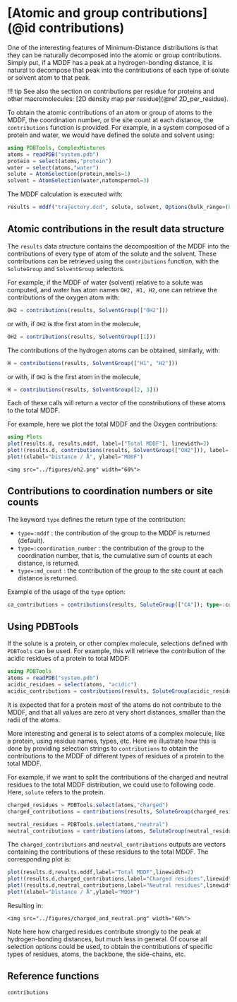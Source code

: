 # [Atomic and group contributions](@id contributions)

One of the interesting features of Minimum-Distance distributions is
that they can be naturally decomposed into the atomic or group
contributions. Simply put, if a MDDF has a peak at a hydrogen-bonding
distance, it is natural to decompose that peak into the contributions of
each type of solute or solvent atom to that peak.     

!!! tip
    See also the section on contributions per residue for proteins and other
    macromolecules: [2D density map per residue](@ref 2D_per_residue).

To obtain the atomic contributions of an atom or group of atoms to the MDDF,
the coordination number, or the site count at each distance, the
`contributions` function is provided. For example, in a system composed
of a protein and water, we would have defined the solute and solvent
using:

```julia
using PDBTools, ComplexMixtures
atoms = readPDB("system.pdb")
protein = select(atoms,"protein")
water = select(atoms,"water")
solute = AtomSelection(protein,nmols=1)
solvent = AtomSelection(water,natomspermol=3)
```

The MDDF calculation is executed with:
```julia
results = mddf("trajectory.dcd", solute, solvent, Options(bulk_range=(8.0, 12.0)))
```

## Atomic contributions in the result data structure

The `results` data structure contains the decomposition of the MDDF into
the contributions of every type of atom of the solute and the solvent.
These contributions can be retrieved using the `contributions` function,
with the `SoluteGroup` and `SolventGroup` selectors.

For example, if the MDDF of water (solvent) relative to a solute was computed,
and water has atom names `OH2, H1, H2`, one can retrieve the contributions
of the oxygen atom with:

```julia
OH2 = contributions(results, SolventGroup(["OH2"]))
```
or with, if `OH2` is the first atom in the molecule,
```julia
OH2 = contributions(results, SolventGroup([1]))
```

The contributions of the hydrogen atoms can be obtained, similarly, with:
```julia
H = contributions(results, SolventGroup(["H1", "H2"]))
```
or with, if `OH2` is the first atom in the molecule,
```julia
H = contributions(results, SolventGroup([2, 3]))
```
Each of these calls will return a vector of the constributions of these
atoms to the total MDDF. 

For example, here we plot the total MDDF and the Oxygen contributions: 

```julia
using Plots
plot(results.d, results.mddf, label=["Total MDDF"], linewidth=2)
plot!(results.d, contributions(results, SolventGroup(["OH2"])), label=["OH2"], linewidth=2)
plot!(xlabel="Distance / Å", ylabel="MDDF")
```

```@raw html
<img src="../figures/oh2.png" width="60%">
```
## Contributions to coordination numbers or site counts

The keyword `type` defines the return type of the contribution:

- `type=:mddf` : the contribution of the group to the MDDF is returned (default).
- `type=:coordination_number` : the contribution of the group to the coordination number, that is, the 
   cumulative sum of counts at each distance, is returned.
- `type=:md_count` : the contribution of the group to the site count at each distance is returned. 

Example of the usage of the `type` option:
```julia
ca_contributions = contributions(results, SoluteGroup(["CA"]); type=:coordination_number)
```

## Using PDBTools

If the solute is a protein, or other complex molecule, selections defined
with `PDBTools` can be used. For example, this will retrieve the contribution
of the acidic residues of a protein to total MDDF:
```julia
using PDBTools
atoms = readPDB("system.pdb")
acidic_residues = select(atoms, "acidic")
acidic_contributions = contributions(results, SoluteGroup(acidic_residues))
```
It is expected that for a protein most of the atoms do not contribute to
the MDDF, and that all values are zero at very short distances, smaller
than the radii of the atoms.

More interesting and general is to select atoms of a complex
molecule, like a protein, using residue names, types, etc. Here we
illustrate how this is done by providing selection strings to
`contributions` to obtain the contributions to the MDDF of different
types of residues of a protein to the total MDDF. 

For example, if we want to split the contributions of the charged and
neutral residues to the total MDDF distribution, we could use to following
code. Here, `solute` refers to the protein.

```julia
charged_residues = PDBTools.select(atoms,"charged")
charged_contributions = contributions(results, SoluteGroup(charged_residues))

neutral_residues = PDBTools.select(atoms,"neutral")
neutral_contributions = contributions(atoms, SoluteGroup(neutral_residues))
```

The `charged_contributions` and `neutral_contributions` outputs are vectors containing the
contributions of these residues to the total MDDF. The corresponding
plot is:   

```julia
plot(results.d,results.mddf,label="Total MDDF",linewidth=2)
plot!(results.d,charged_contributions,label="Charged residues",linewidth=2)
plot!(results.d,neutral_contributions,label="Neutral residues",linewidth=2)
plot!(xlabel="Distance / Å",ylabel="MDDF")
```
Resulting in:

```@raw html
<img src="../figures/charged_and_neutral.png" width="60%">
```

Note here how charged residues contribute strongly to the peak at
hydrogen-bonding distances, but much less in general. Of course all
selection options could be used, to obtain the contributions of specific
types of residues, atoms, the backbone, the side-chains, etc. 

## Reference functions

```@docs
contributions
```
